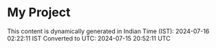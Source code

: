 # My Project

This content is dynamically generated in Indian Time (IST): 2024-07-16 02:22:11 IST
Converted to UTC: 2024-07-15 20:52:11 UTC
